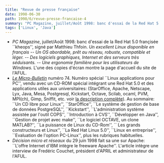 ```yaml
---
title: "Revue de presse française"
date: 1998-06-30
path: 1998/6/revue-presse-francaise-4
summary: "PC Magazine, juillet/Août 1998: banc d'essai de la Red Hat 5.0 françisée ``kheops'', signé par Matthieu Thfoin."
tags: ['Linux', 'Java']
---
```


<UL>

<LI><EM>PC Magazine</EM>, juillet/Août 1998: banc d'essai de la Red Hat 5.0
françisée ``kheops'', signé par Matthieu Thfoin.
<EM>Un excellent Linux disponible en français -- Un OS
abordable, prêt au réseau, robuste, compatible et léger. -- Des logiciels
graphiques, Internet et des serveurs très séduisants. -- Une ergonomie
familière pour les utilisateurs de Windows.</EM> L'une des copies d'écran
montre la page d'accueil du site de l'AFUL.
<LI><EM><A HREF="http://www.lmb.cnrs.fr/LMB.html">Le
Micro-Bulletin</A></EM> numéro 74. Numéro spécial ``Linux
applications pour PC'', vendu avec un CD-ROM spécial intégrant
une Red Hat 5.0 et des applications utiles aux universitaires:
(StarOffice, Apache, Netscape, Lyx, Java, Mesa, Postgresql,
Kickstart, Octave, Scilab, ocaml, PVM, MPI(ch), Gimp, Sniffit,
etc. voir <A HREF="http://www.lmb.cnrs.fr/CD-Rom2.html">la description
complète</A>). Au sommaire: ``Un CD libre pour Linux'', ``StarOffice'',
``Le système de gestion de base de données PostgreSQL'', ``Kickstart'',
``L'administration système assistée par l'outil COPS'', ``Introduction
à CVS'', ``Développer en Java'', ``Gestion de projet avec make'',
``Le logiciel OCTAVE, un clone MATLAB?'', ``La puissance de Linux du
CD-Rom'', `` Les grands constructeurs et Linux'', ``La Red Hat Linux
5.0'', ``Linux en entreprise'', ``Evaluation de l'option PC-Linux'',
plus les rubriques habituelles.

<LI><EM>Décision micro et réseaux</EM> du 29 juin 1998 fait sa une sur
Apache: ``L'offre Internet d'IBM intègre le freeware Apache''. L'article
intègre une interview de Fredéric Couchet, président d'APRIL et
administrateur de l'AFUL.
</UL>



